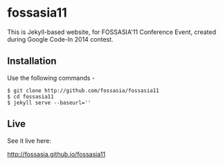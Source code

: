 fossasia11
==========
This is Jekyll-based website, for FOSSASIA'11 Conference Event, created during Google Code-In 2014 contest. 

Installation
---
Use the following commands - 

```
$ git clone http://github.com/fossasia/fossasia11
$ cd fossasia11
$ jekyll serve --baseurl=''

```
Live
---
See it live here:

http://fossasia.github.io/fossasia11